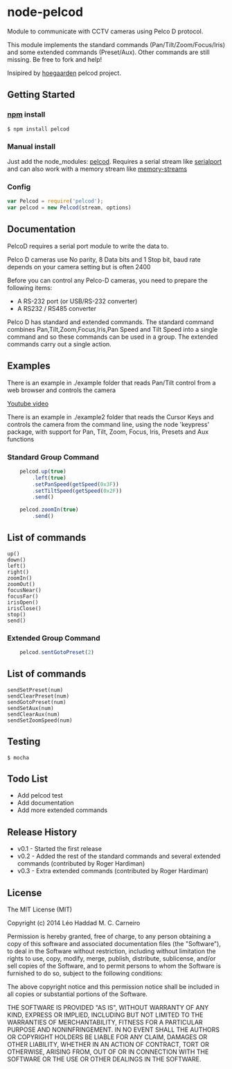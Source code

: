 ﻿# node-pelcod

Module to communicate with CCTV cameras using Pelco D protocol.

This module implements the standard commands (Pan/Tilt/Zoom/Focus/Iris) and some extended commands (Preset/Aux). Other commands are still missing. Be free to fork and help!

Insipired by [hoegaarden](https://github.com/hoegaarden/node-pelco-d) pelcod project.

## Getting Started

### [npm](https://www.npmjs.org/) install
`$ npm install pelcod`

### Manual install
Just add the node_modules: [pelcod](https://github.com/Scoup/node-pelcod).
Requires a serial stream like [serialport](https://github.com/voodootikigod/node-serialport) and can also work with a memory stream like [memory-streams](https://github.com/paulja/memory-streams-js)

### Config

```javascript
var Pelcod = require('pelcod');
var pelcod = new Pelcod(stream, options)
```


## Documentation

PelcoD requires a serial port module to write the data to.

Pelco D cameras use No parity, 8 Data bits and 1 Stop bit, baud rate depends on your camera setting but is often 2400

Before you can control any Pelco-D cameras, you need to prepare the following items:
   - A RS-232 port (or USB/RS-232 converter)
   - A RS232 / RS485 converter


Pelco D has standard and extended commands. The standard command combines Pan,Tilt,Zoom,Focus,Iris,Pan Speed and Tilt Speed into a single command and so these commands can be used in a group. The extended commands carry out a single action.

## Examples

There is an example in ./example folder that reads Pan/Tilt control from a web browser and controls the camera

[Youtube video](https://www.youtube.com/watch?v=MRMotnNFLpw)


There is an example in ./example2 folder that reads the Cursor Keys and controls the camera from the command line, using the node 'keypress' package, with support for Pan, Tilt, Zoom, Focus, Iris, Presets and Aux functions



### Standard Group Command
```javascript
    pelcod.up(true)
        .left(true)
        .setPanSpeed(getSpeed(0x3F))
        .setTiltSpeed(getSpeed(0x2F))
        .send()
```

```javascript
    pelcod.zoomIn(true)
        .send()
```

## List of commands
```
up()
down()
left()
right()
zoomIn()
zoomOut()
focusNear()
focusFar()
irisOpen()
irisClose()
stop()
send()
```

### Extended Group Command
```javascript
    pelcod.sentGotoPreset(2)
```

## List of commands
```
sendSetPreset(num)
sendClearPreset(num)
sendGotoPreset(num)
sendSetAux(num)
sendClearAux(num)
sendSetZoomSpeed(num)
```


## Testing
```shell
$ mocha
```

## Todo List
- Add pelcod test
- Add documentation
- Add more extended commands

## Release History
- v0.1 - Started the first release
- v0.2 - Added the rest of the standard commands and several extended commands (contributed by Roger Hardiman)
- v0.3 - Extra extended commands (contributed by Roger Hardiman)

## License

The MIT License (MIT)

Copyright (c) 2014 Léo Haddad M. C. Carneiro

Permission is hereby granted, free of charge, to any person obtaining a copy
of this software and associated documentation files (the "Software"), to deal
in the Software without restriction, including without limitation the rights
to use, copy, modify, merge, publish, distribute, sublicense, and/or sell
copies of the Software, and to permit persons to whom the Software is
furnished to do so, subject to the following conditions:

The above copyright notice and this permission notice shall be included in
all copies or substantial portions of the Software.

THE SOFTWARE IS PROVIDED "AS IS", WITHOUT WARRANTY OF ANY KIND, EXPRESS OR
IMPLIED, INCLUDING BUT NOT LIMITED TO THE WARRANTIES OF MERCHANTABILITY,
FITNESS FOR A PARTICULAR PURPOSE AND NONINFRINGEMENT. IN NO EVENT SHALL THE
AUTHORS OR COPYRIGHT HOLDERS BE LIABLE FOR ANY CLAIM, DAMAGES OR OTHER
LIABILITY, WHETHER IN AN ACTION OF CONTRACT, TORT OR OTHERWISE, ARISING FROM,
OUT OF OR IN CONNECTION WITH THE SOFTWARE OR THE USE OR OTHER DEALINGS IN
THE SOFTWARE.
